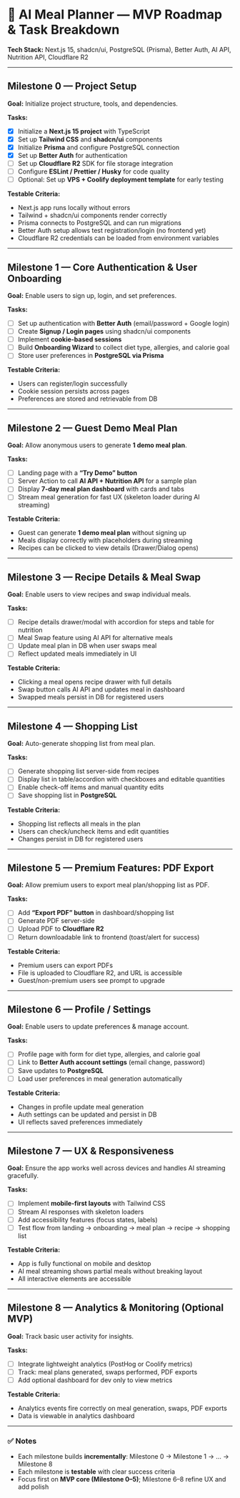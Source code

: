 # 🚀 AI Meal Planner — MVP Roadmap & Task Breakdown

**Tech Stack:** Next.js 15, shadcn/ui, PostgreSQL (Prisma), Better Auth, AI API, Nutrition API, Cloudflare R2  

---

## Milestone 0 — Project Setup
**Goal:** Initialize project structure, tools, and dependencies.

**Tasks:**
- [X] Initialize a **Next.js 15 project** with TypeScript
- [X] Set up **Tailwind CSS** and **shadcn/ui** components
- [X] Initialize **Prisma** and configure PostgreSQL connection
- [X] Set up **Better Auth** for authentication
- [ ] Set up **Cloudflare R2** SDK for file storage integration
- [ ] Configure **ESLint / Prettier / Husky** for code quality
- [ ] Optional: Set up **VPS + Coolify deployment template** for early testing

**Testable Criteria:**
- Next.js app runs locally without errors  
- Tailwind + shadcn/ui components render correctly  
- Prisma connects to PostgreSQL and can run migrations  
- Better Auth setup allows test registration/login (no frontend yet)  
- Cloudflare R2 credentials can be loaded from environment variables  

---

## Milestone 1 — Core Authentication & User Onboarding
**Goal:** Enable users to sign up, login, and set preferences.

**Tasks:**
- [ ] Set up authentication with **Better Auth** (email/password + Google login)
- [ ] Create **Signup / Login pages** using shadcn/ui components
- [ ] Implement **cookie-based sessions**
- [ ] Build **Onboarding Wizard** to collect diet type, allergies, and calorie goal
- [ ] Store user preferences in **PostgreSQL via Prisma**

**Testable Criteria:**
- Users can register/login successfully  
- Cookie session persists across pages  
- Preferences are stored and retrievable from DB  

---

## Milestone 2 — Guest Demo Meal Plan
**Goal:** Allow anonymous users to generate **1 demo meal plan**.

**Tasks:**
- [ ] Landing page with a **“Try Demo” button**
- [ ] Server Action to call **AI API + Nutrition API** for a sample plan
- [ ] Display **7-day meal plan dashboard** with cards and tabs
- [ ] Stream meal generation for fast UX (skeleton loader during AI streaming)

**Testable Criteria:**
- Guest can generate **1 demo meal plan** without signing up  
- Meals display correctly with placeholders during streaming  
- Recipes can be clicked to view details (Drawer/Dialog opens)  

---

## Milestone 3 — Recipe Details & Meal Swap
**Goal:** Enable users to view recipes and swap individual meals.

**Tasks:**
- [ ] Recipe details drawer/modal with accordion for steps and table for nutrition
- [ ] Meal Swap feature using AI API for alternative meals
- [ ] Update meal plan in DB when user swaps meal
- [ ] Reflect updated meals immediately in UI

**Testable Criteria:**
- Clicking a meal opens recipe drawer with full details  
- Swap button calls AI API and updates meal in dashboard  
- Swapped meals persist in DB for registered users  

---

## Milestone 4 — Shopping List
**Goal:** Auto-generate shopping list from meal plan.

**Tasks:**
- [ ] Generate shopping list server-side from recipes
- [ ] Display list in table/accordion with checkboxes and editable quantities
- [ ] Enable check-off items and manual quantity edits
- [ ] Save shopping list in **PostgreSQL**

**Testable Criteria:**
- Shopping list reflects all meals in the plan  
- Users can check/uncheck items and edit quantities  
- Changes persist in DB for registered users  

---

## Milestone 5 — Premium Features: PDF Export
**Goal:** Allow premium users to export meal plan/shopping list as PDF.

**Tasks:**
- [ ] Add **“Export PDF” button** in dashboard/shopping list
- [ ] Generate PDF server-side
- [ ] Upload PDF to **Cloudflare R2**
- [ ] Return downloadable link to frontend (toast/alert for success)

**Testable Criteria:**
- Premium users can export PDFs  
- File is uploaded to Cloudflare R2, and URL is accessible  
- Guest/non-premium users see prompt to upgrade  

---

## Milestone 6 — Profile / Settings
**Goal:** Enable users to update preferences & manage account.

**Tasks:**
- [ ] Profile page with form for diet type, allergies, and calorie goal
- [ ] Link to **Better Auth account settings** (email change, password)
- [ ] Save updates to **PostgreSQL**
- [ ] Load user preferences in meal generation automatically

**Testable Criteria:**
- Changes in profile update meal generation  
- Auth settings can be updated and persist in DB  
- UI reflects saved preferences immediately  

---

## Milestone 7 — UX & Responsiveness
**Goal:** Ensure the app works well across devices and handles AI streaming gracefully.

**Tasks:**
- [ ] Implement **mobile-first layouts** with Tailwind CSS
- [ ] Stream AI responses with skeleton loaders
- [ ] Add accessibility features (focus states, labels)
- [ ] Test flow from landing → onboarding → meal plan → recipe → shopping list

**Testable Criteria:**
- App is fully functional on mobile and desktop  
- AI meal streaming shows partial meals without breaking layout  
- All interactive elements are accessible  

---

## Milestone 8 — Analytics & Monitoring (Optional MVP)
**Goal:** Track basic user activity for insights.

**Tasks:**
- [ ] Integrate lightweight analytics (PostHog or Coolify metrics)
- [ ] Track: meal plans generated, swaps performed, PDF exports
- [ ] Add optional dashboard for dev only to view metrics

**Testable Criteria:**
- Analytics events fire correctly on meal generation, swaps, PDF exports  
- Data is viewable in analytics dashboard  

---

### ✅ Notes
- Each milestone builds **incrementally**: Milestone 0 → Milestone 1 → … → Milestone 8  
- Each milestone is **testable** with clear success criteria  
- Focus first on **MVP core (Milestone 0–5)**; Milestone 6–8 refine UX and add polish
